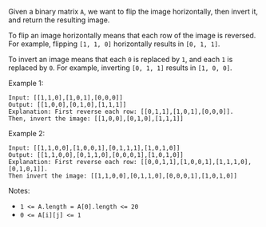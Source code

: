 Given a binary matrix `A`, we want to flip the image horizontally, then invert it, and return the resulting image.

To flip an image horizontally means that each row of the image is reversed.  For example, flipping `[1, 1, 0]` horizontally results in `[0, 1, 1]`.

To invert an image means that each `0` is replaced by `1`, and each `1` is replaced by `0`. For example, inverting `[0, 1, 1]` results in `[1, 0, 0]`.

Example 1:
```
Input: [[1,1,0],[1,0,1],[0,0,0]]
Output: [[1,0,0],[0,1,0],[1,1,1]]
Explanation: First reverse each row: [[0,1,1],[1,0,1],[0,0,0]].
Then, invert the image: [[1,0,0],[0,1,0],[1,1,1]]
```
Example 2:
```
Input: [[1,1,0,0],[1,0,0,1],[0,1,1,1],[1,0,1,0]]
Output: [[1,1,0,0],[0,1,1,0],[0,0,0,1],[1,0,1,0]]
Explanation: First reverse each row: [[0,0,1,1],[1,0,0,1],[1,1,1,0],[0,1,0,1]].
Then invert the image: [[1,1,0,0],[0,1,1,0],[0,0,0,1],[1,0,1,0]]
```
Notes:

- `1 <= A.length = A[0].length <= 20`
- `0 <= A[i][j] <= 1`